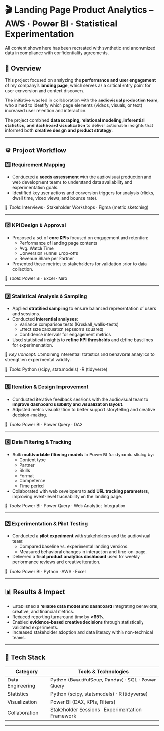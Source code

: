 # 🎬 Landing Page Product Analytics – AWS · Power BI · Statistical Experimentation
All content shown here has been recreated with synthetic and anonymized data in compliance with confidentiality agreements.
## 🎯 Overview  

This project focused on analyzing the **performance and user engagement** of my company’s **landing page**, which serves as a critical entry point for user conversion and content discovery.  

The initiative was led in collaboration with the **audiovisual production team**, who aimed to identify which page elements (videos, visuals, or text) increased user retention and interaction.  

The project combined **data scraping, relational modeling, inferential statistics, and dashboard visualization** to deliver actionable insights that informed both **creative design and product strategy**.  

---

## ⚙️ Project Workflow  

### **1️⃣ Requirement Mapping**
- Conducted a **needs assessment** with the audiovisual production and web development teams to understand data availability and experimentation goals.  
- Identified key user actions and conversion triggers for analysis (clicks, dwell time, video views, and bounce rate).  

🧰 *Tools:* Interviews · Stakeholder Workshops · Figma (metric sketching)  

---

### **2️⃣ KPI Design & Approval**
- Proposed a set of **core KPIs** focused on engagement and retention:
  - Performance of landing page contents
  - Avg. Watch Time
  - Conversion Funnel Drop-offs
  - Revenue Share per Partner  
- Presented these metrics to stakeholders for validation prior to data collection.  

🧰 *Tools:* Power BI · Excel · Miro  

---

### **3️⃣ Statistical Analysis & Sampling**
- Applied **stratified sampling** to ensure balanced representation of users and sessions.  
- Conducted **inferential analyses**:
  - Variance comparison tests (Kruskall_wallis-tests)
  - Effect size calculation (epsilon's squared)
  - Confidence intervals for engagement metrics  
- Used statistical insights to **refine KPI thresholds** and define baselines for experimentation.  

🧠 *Key Concept:* Combining inferential statistics and behavioral analytics to strengthen experimental validity.  

🧰 *Tools:* Python (scipy, statsmodels) · R (tidyverse)  

---

### **5️⃣ Iteration & Design Improvement**
- Conducted iterative feedback sessions with the audiovisual team to **improve dashboard usability and visualization layout**.  
- Adjusted metric visualization to better support storytelling and creative decision-making.  

🧰 *Tools:* Power BI · Power Query · DAX  

---

### **6️⃣ Data Filtering & Tracking**
- Built **multivariable filtering models** in Power BI for dynamic slicing by:
  - Content type
  - Partner
  - Skills
  - Format
  - Competence
  - Time period
- Collaborated with web developers to **add URL tracking parameters**, improving event-level traceability on the landing page.  

🧰 *Tools:* Power BI · Power Query · Web Analytics Integration  

---

### **7️⃣ Experimentation & Pilot Testing**
- Conducted a **pilot experiment** with stakeholders and the audiovisual team:
  - Compared baseline vs. experimental landing versions.
  - Measured behavioral changes in interaction and time-on-page.  
- Delivered a **final product analytics dashboard** used for weekly performance reviews and creative iteration.  

🧰 *Tools:* Power BI · Python · AWS · Excel  

---

## 📊 Results & Impact  

- Established a **reliable data model and dashboard** integrating behavioral, creative, and financial metrics.  
- Reduced reporting turnaround time by **>65%**.  
- Enabled **evidence-based creative decisions** through statistically validated experiments.  
- Increased stakeholder adoption and data literacy within non-technical teams.  

---

## 🧰 Tech Stack  

| Category | Tools & Technologies |
|-----------|---------------------|
| Data Engineering | Python (BeautifulSoup, Pandas) · SQL · Power Query |
| Statistics | Python (scipy, statsmodels) · R (tidyverse) |
| Visualization | Power BI (DAX, KPIs, Filters) |
| Collaboration | Stakeholder Sessions · Experimentation Framework |

---
